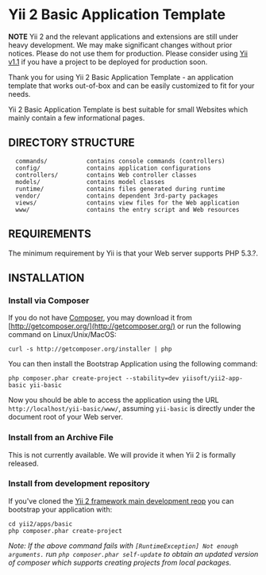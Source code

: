 Yii 2 Basic Application Template
================================

**NOTE** Yii 2 and the relevant applications and extensions are still under heavy
development. We may make significant changes without prior notices. Please do not
use them for production. Please consider using [Yii v1.1](https://github.com/yiisoft/yii)
if you have a project to be deployed for production soon.


Thank you for using Yii 2 Basic Application Template - an application template
that works out-of-box and can be easily customized to fit for your needs.

Yii 2 Basic Application Template is best suitable for small Websites which mainly contain
a few informational pages.


DIRECTORY STRUCTURE
-------------------

      commands/           contains console commands (controllers)
      config/             contains application configurations
      controllers/        contains Web controller classes
      models/             contains model classes
      runtime/            contains files generated during runtime
      vendor/             contains dependent 3rd-party packages
      views/              contains view files for the Web application
      www/                contains the entry script and Web resources



REQUIREMENTS
------------

The minimum requirement by Yii is that your Web server supports PHP 5.3.?.


INSTALLATION
------------

### Install via Composer

If you do not have [Composer](http://getcomposer.org/), you may download it from
[http://getcomposer.org/](http://getcomposer.org/) or run the following command on Linux/Unix/MacOS:

~~~
curl -s http://getcomposer.org/installer | php
~~~

You can then install the Bootstrap Application using the following command:

~~~
php composer.phar create-project --stability=dev yiisoft/yii2-app-basic yii-basic
~~~

Now you should be able to access the application using the URL `http://localhost/yii-basic/www/`,
assuming `yii-basic` is directly under the document root of your Web server.


### Install from an Archive File

This is not currently available. We will provide it when Yii 2 is formally released.


### Install from development repository

If you've cloned the [Yii 2 framework main development reop](https://github.com/yiisoft/yii2) you
can bootstrap your application with:

~~~
cd yii2/apps/basic
php composer.phar create-project
~~~

*Note: If the above command fails with `[RuntimeException] Not enough arguments.` run
`php composer.phar self-update` to obtain an updated version of composer which supports creating projects
from local packages.*
